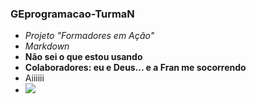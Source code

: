 ### GEprogramacao-TurmaN

- _Projeto "Formadores em Ação"_
- *Markdown*
- **Não sei o que estou usando**
- <b>Colaboradores: eu e Deus... e a Fran me socorrendo</b>
- Aiiiiii
- [![](https://img.shields.io/badge/GitHub%20Pages-222222?style=for-the-badge&logo=GitHub%20Pages&logoColor=white)](https://arianne-brao.github.io/GEprogramacao-TurmaN/)
